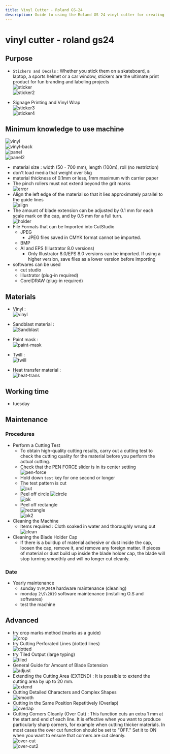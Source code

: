 ```yaml
---
title: Vinyl Cutter - Roland GS-24
description: Guide to using the Roland GS-24 vinyl cutter for creating stickers, decals, and signage
---
```


# vinyl cutter - roland gs24

## Purpose

- `Stickers and Decals` : Whether you stick them on a skateboard, a laptop, a sports helmet or a car window, stickers are the ultimate print product for fun branding and labeling projects  
  ![sticker](../../../assets/documontations/machines/sticker.jpg)  
  ![sticker2](../../../assets/documontations/machines/sticker2.jpg)

- Signage Printing and Vinyl Wrap  
  ![sticker3](../../../assets/documontations/machines/sticker3.jpg)  
  ![sticker4](../../../assets/documontations/machines/sticker4.jpg)

## Minimum knowledge to use machine

![vinyl](../../../assets/documontations/machines/vinyl.png)  
![vinyl-back](../../../assets/documontations/machines/vinyl-back.png)  
![panel](../../../assets/documontations/machines/panel.png)  
![panel2](../../../assets/documontations/machines/panel2.png)

- material size : width (50 - 700 mm), length (100m), roll (no restriction)
- don't load media that weight over 5kg
- material thickness of 0.1mm or less, 1mm maximum with carrier paper
- The pinch rollers must not extend beyond the grit marks  
  ![error](../../../assets/documontations/machines/error.png)
- Align the left edge of the material so that it lies approximately parallel to the guide lines  
  ![align](../../../assets/documontations/machines/align.png)
- The amount of blade extension can be adjusted by 0.1 mm for each scale mark on the cap, and by 0.5 mm for a full turn.  
  ![holder](../../../assets/documontations/machines/blade-holder.png)
- File Formats that can be Imported into CutStudio
  - JPEG
    - JPEG files saved in CMYK format cannot be imported.
  - BMP
  - AI and EPS (Illustrator 8.0 versions)
    - Only Illustrator 8.0/EPS 8.0 versions can be imported. If using a higher version, save files as a lower version before importing
- softwares can be used
  - cut studio
  - Illustrator (plug-in required)
  - CorelDRAW (plug-in required)

## Materials

- Vinyl :  
  ![vinyl](../../../assets/documontations/machines/vinyl.jpg)

- Sandblast material :  
  ![Sandblast](../../../assets/documontations/machines/Sandblast.jpg)

- Paint mask :  
  ![paint-mask](../../../assets/documontations/machines/paint-mask.jpg)

- Twill :  
  ![twill](../../../assets/documontations/machines/twill.jpg)
- Heat transfer material :  
  ![heat-trans](../../../assets/documontations/machines/heat-trans.jpeg)

## Working time

- tuesday

## Maintenance

### Procedures

- Perform a Cutting Test
  - To obtain high-quality cutting results, carry out a cutting test to check the cutting quality for the material before you perform the actual cutting.
  - Check that the PEN FORCE slider is in its center setting  
    ![pen-force](../../../assets/documontations/machines/pen-force.png)
  - Hold down `test` key for one second or longer
  - The test pattern is cut  
    ![cut](../../../assets/documontations/machines/cut.png)
  - Peel off circle
    ![circle](../../../assets/documontations/machines/circle.png)  
    ![ok](../../../assets/documontations/machines/ok.png)
  - Peel off rectangle  
    ![rectangle](../../../assets/documontations/machines/rectangle.png)  
    ![ok2](../../../assets/documontations/machines/ok2.png)
- Cleaning the Machine
  - Items required : Cloth soaked in water and thoroughly wrung out  
     ![clean](../../../assets/documontations/machines/clean.png)
- Cleaning the Blade Holder Cap
  - If there is a buildup of material adhesive or dust inside the cap, loosen the cap, remove it, and remove any foreign matter. If pieces of material or dust build up inside the blade holder cap, the blade will stop turning smoothly and will no longer cut cleanly.

### Date

- Yearly maintenance
  - sunday `1\9\2019` hardware maintenance (cleaning)
  - monday `2\9\2019` software maintenance (installing O.S and softwares)
  - test the machine

## Advanced

- try crop marks method (marks as a guide)  
  ![crop](../../../assets/documontations/machines/crop-marks.png)
- try Cutting Perforated Lines (dotted lines)  
  ![dotted](../../../assets/documontations/machines/dotted.png)
- try Tiled Output (large typing)  
  ![tiled](../../../assets/documontations/machines/tiled.png)
- General Guide for Amount of Blade Extension  
  ![adjust](../../../assets/documontations/machines/adjust.png)
- Extending the Cutting Area (EXTEND) : It is possible to extend the cutting area by up to 20 mm.  
  ![extend](../../../assets/documontations/machines/extend.png)
- Cutting Detailed Characters and Complex Shapes  
  ![smooth](../../../assets/documontations/machines/smooth.png)
- Cutting in the Same Position Repetitively (Overlap)  
  ![overlap](../../../assets/documontations/machines/overlap.png)
- Cutting Corners Cleanly (Over Cut) : This function cuts an extra 1 mm at the start and end of each line. It is effective when you want to produce particularly sharp corners, for example when cutting
  thicker materials. In most cases the over cut function should be set to "OFF." Set it to ON when you want to ensure that corners are cut cleanly.  
  ![over-cut](../../../assets/documontations/machines/over-cut.png)  
  ![over-cut2](../../../assets/documontations/machines/over-cut2.png)
